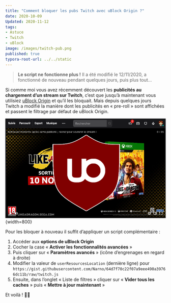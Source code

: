 ```yaml
---
title: "Comment bloquer les pubs Twitch avec uBlock Origin ?"
date: 2020-10-09
Updated: 2020-11-12
tags:
- Astuce
- Twitch
- uBlock
image: /images/twitch-pub.png
published: true
typora-root-url: ../../static
---
```


> **Le script ne fonctionne plus !**
> Il a été modifié le 12/11/2020, a fonctionné de nouveau pendant quelques jours, puis plus tout…

Si comme moi vous avez récemment découvert les **publicités au chargement d’un stream sur Twitch**, c’est que jusqu’à maintenant vous utilisiez [uBlock Origin](https://github.com/gorhill/uBlock) et qu’il les bloquait. Mais depuis quelques jours Twitch a modifié la manière dont les publicités en « pre-roll » sont affichées et passent le filtrage par défaut de uBlock Origin.

![Comment bloquer les pubs Twitch avec uBlock Origin ?](/images/twitch-pub.png "Comment bloquer les publicités Twitch avec uBlock Origin ?"){width=800}

Pour les bloquer à nouveau il suffit d’appliquer un script complémentaire :
<!-- break -->

1. Accéder aux **options de uBlock Origin**
2. Cocher la case « **Activer les fonctionnalités avancées** »
3. Puis cliquer sur « **Paramètres avancés** » (icône d’engrenages en regard à droite)
4. Modifier la valeur de `userResourcesLocation` (dernière ligne) pour `https://gist.githubusercontent.com/Narno/64d7f70c22f07a9eee490a39766dc11b/raw/twitch.js` 
5. Ensuite, dans l’onglet « Liste de filtres » cliquer sur « **Vider tous les caches** » puis « **Mettre à jour maintenant** »

Et voilà ! 🐱‍💻
